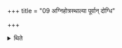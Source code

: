 +++
title = "09 अग्निहोत्रस्थाल्या पूर्वान् दोग्धि"

+++

<details><summary>थिते</summary>

9. He milks the first (cow) by means of the Agnihotra vessel; the second with the milking-pot.
</details>
